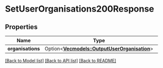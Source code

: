 # SetUserOrganisations200Response

## Properties

Name | Type | Description | Notes
------------ | ------------- | ------------- | -------------
**organisations** | Option<[**Vec<models::OutputUserOrganisation>**](OutputUserOrganisation.md)> |  | [optional]

[[Back to Model list]](../README.md#documentation-for-models) [[Back to API list]](../README.md#documentation-for-api-endpoints) [[Back to README]](../README.md)


